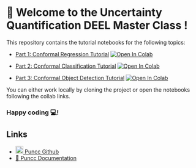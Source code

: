# 🚀 Welcome to the **Uncertainty Quantification DEEL Master Class** !

This repository contains the tutorial notebooks for the following topics:

- [Part 1: Conformal Regression Tutorial](part1_regression_tuto.ipynb) [![Open In Colab](https://colab.research.google.com/assets/colab-badge.svg)](https://githubtocolab.com/deel-ai/uq-masterclass/blob/main/part1_regression_tuto.ipynb) 


- [Part 2: Conformal Classification Tutorial](part2_classification_tuto.ipynb) [![Open In Colab](https://colab.research.google.com/assets/colab-badge.svg)](https://githubtocolab.com/deel-ai/uq-masterclass/blob/main/part2_classification_tuto.ipynb) 


- [Part 3: Conformal Object Detection Tutorial](part3_objectdetection_tuto.ipynb) [![Open In Colab](https://colab.research.google.com/assets/colab-badge.svg)](https://githubtocolab.com/deel-ai/uq-masterclass/blob/main/part3_objectdetection_tuto.ipynb) 

You can either work locally by cloning the project or open the notebooks following the collab links.

### Happy coding 💻!

## Links
- [<img src="https://github.githubassets.com/images/icons/emoji/octocat.png" width=20> Puncc Github](https://github.com/deel-ai/puncc)
- [📘 Puncc Documentation](https://deel-ai.github.io/puncc/index.html)
